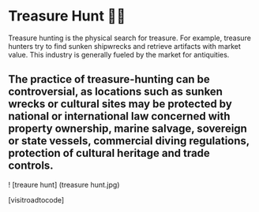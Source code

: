 # Treasure Hunt 🏴‍☠️
   Treasure hunting is the physical search for treasure. For example, treasure hunters try to find sunken shipwrecks and retrieve artifacts with market value. This industry is generally fueled by the market for antiquities.  

 The practice of treasure-hunting can be controversial, as locations such as sunken wrecks or cultural sites may be protected by national or international law concerned with property ownership, marine salvage, sovereign or state vessels, commercial diving regulations, protection of cultural heritage and trade controls.
 ---

 ! [treaure hunt] (treasure hunt.jpg)

 
[visitroadtocode]
  


        
    








